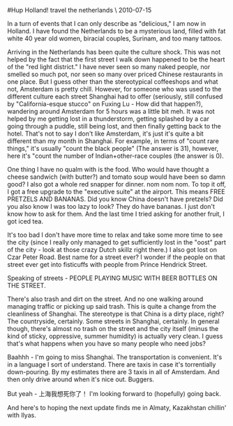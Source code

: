 <!-- layout: post
categories:
- travel
- the netherlands
title: Hup Holland!
-->
#Hup Holland!
<tag>travel</tag> <tag>the netherlands</tag> \\ 2010-07-15

In a turn of events that I can only describe as "delicious," I am now in Holland. I have found the Netherlands to be a mysterious land, filled with fat white 40 year old women, biracial couples, Surinam, and too many tattoos.

Arriving in the Netherlands has been quite the culture shock. This was not helped by the fact that the first street I walk down happened to be the heart of the "red light district." I have never seen so many naked people, nor smelled so much pot, nor seen so many over priced Chinese restaurants in one place. But I guess other than the stereotypical coffeeshops and what not, Amsterdam is pretty chill. However, for someone who was used to the different culture each street Shanghai had to offer (seriously, still confused by "California-esque stucco" on Fuxing Lu - How did that happen?), wandering around Amsterdam for 5 hours was a little bit meh. It was not helped by me getting lost in a thunderstorm, getting splashed by a car going through a puddle, still being lost, and then finally getting back to the hotel. That's not to say I don't like Amsterdam, it's just it's quite a bit different than my month in Shanghai. For example, in terms of "count rare things," it's usually "count the black people" (The answer is 31), however, here it's "count the number of Indian+other-race couples (the answer is 0).
<!-- more -->

One thing I have no qualm with is the food. Who would have thought a cheese sandwich (with butter?) and tomato soup would have been so damn good? I also got a whole red snapper for dinner. nom nom nom. To top it off, I got a free upgrade to the "executive suite" at the airport. This means FREE PRETZELS AND BANANAS. Did you know China doesn't have pretzels? Did you also know I was too lazy to look? They do have bananas. I just don't know how to ask for them. And the last time I tried asking for another fruit, I got iced tea.

It's too bad I don't have more time to relax and take some more time to see the city (since I really only managed to get sufficiently lost in the "oost" part of the city - look at those crazy Dutch skillz right there.) I also got lost on Czar Peter Road. Best name for a street ever? I wonder if the people on that street ever get into fisticuffs with people from Prince Hendrick Street.

Speaking of streets - PEOPLE PLAYING MUSIC WITH BEER BOTTLES ON THE STREET.

There's also trash and dirt on the street. And no one walking around managing traffic or picking up said trash. This is quite a change from the cleanliness of Shanghai. The stereotype is that China is a dirty place, right? The countryside, certainly. Some streets in Shanghai, certainly. In general though, there's almost no trash on the street and the city itself (minus the kind of sticky, oppressive, summer humidity) is actually very clean. I guess that's what happens when you have so many people who need jobs?

Baahhh - I'm going to miss Shanghai. The transportation is convenient. It's in a language I sort of understand. There are taxis in case it's torrentially down-pouring. By my estimates there are 3 taxis in all of Amsterdam. And then only drive around when it's nice out. Buggers.

But yeah - 上海我想死你了！ I'm looking forward to (hopefully) going back.

And here's to hoping the next update finds me in Almaty, Kazakhstan chillin' with Ilyas.

